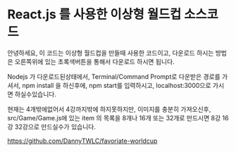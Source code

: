 # React.js 를 사용한 이상형 월드컵 소스코드

안녕하세요, 이 코드는 이상형 월드컵을 만들때 사용한 코드이고, 다운로드 하시는 방법은 오른쪽위에 있는 초록색버튼을 통해서 다운로드 하시면 됩니다.

Nodejs 가 다운로드된상태에서, Terminal/Command Prompt로 다운받은 경로를 가셔서, npm install 을 하신후에, npm start를 입력하시고, localhost:3000으로 가시면 하실수있습니다.

현재는 4개밖에없어서 4강까지밖에 하지못하지만, 이미지를 충분히 가져오신후, src/Game/Game.js에 있는 item 의 목록을 8개나 16개 또는 32개로 만드시면 8강 16강 32강으로 만드실수가 있습니다.

https://github.com/DannyTWLC/favoriate-worldcup 
